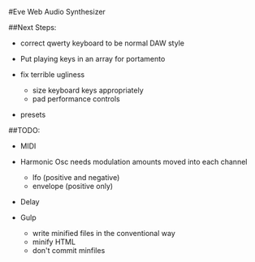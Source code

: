 #Eve Web Audio Synthesizer

##Next Steps:
* correct qwerty keyboard to be normal DAW style

* Put playing keys in an array for portamento

* fix terrible ugliness
  * size keyboard keys appropriately
  * pad performance controls

* presets

##TODO:
* MIDI

* Harmonic Osc needs modulation amounts moved into each channel
  * lfo (positive and negative)
  * envelope (positive only)

* Delay

* Gulp
  * write minified files in the conventional way
  * minify HTML
  * don't commit minfiles
